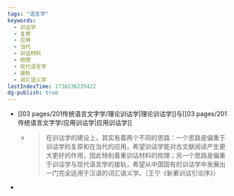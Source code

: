 ```yaml
---
tags: "语言学"
keywords:
  - 训诂学
  - 复原
  - 应用
  - 当代
  - 训诂材料
  - 梳理
  - 现代语言学
  - 接轨
  - 词汇语义学
lastIndexTime: 1736236235422
dg-publish: true
---
```

- [[03 pages/201传统语言文字学/理论训诂学\|理论训诂学]]与[[03 pages/201传统语言文字学/应用训诂学\|应用训诂学]]
	- > 在训诂学的建设上，其实有着两个不同的思路：一个思路是偏重于训诂学的复原和在当代的应用，希望训诂学能对古文献阅读产生更大更好的作用，因此特别着重训诂材料的梳理；另一个思路是偏重于训诂学与现代语言学的接轨，希望从中国固有的训诂学中发展出一门完全适用于汉语的词汇语义学。（王宁《新著训诂引论序》）
-